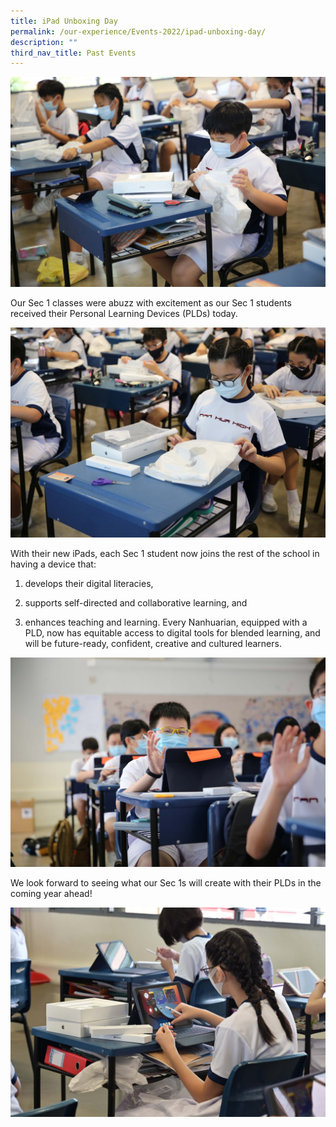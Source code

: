 ```yaml
---
title: iPad Unboxing Day
permalink: /our-experience/Events-2022/ipad-unboxing-day/
description: ""
third_nav_title: Past Events
---
```

![2E2A8829-resized.jpg](/images/2E2A8829resized.jpg)  

 

Our Sec 1 classes were abuzz with excitement as our Sec 1 students received their Personal Learning Devices (PLDs) today.

  

![2E2A8831-resized.jpg](/images/2E2A8831resized.jpg)  
  

  

With their new iPads, each Sec 1 student now joins the rest of the school in having a device that:  

  

1) develops their digital literacies,

  

2) supports self-directed and collaborative learning, and

  

3) enhances teaching and learning. Every Nanhuarian, equipped with a PLD, now has equitable access to digital tools for blended learning, and will be future-ready, confident, creative and cultured learners.

  

![2E2A8910-resized.jpg](/images/2E2A8910resized.jpg)  

  

We look forward to seeing what our Sec 1s will create with their PLDs in the coming year ahead!  

  

![KZ2_2469-resized.jpg](/images/KZ22469resized.jpg)
